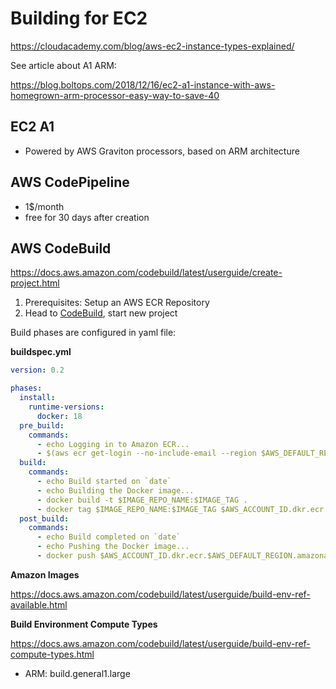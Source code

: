 # Building for EC2



https://cloudacademy.com/blog/aws-ec2-instance-types-explained/



See article about A1 ARM:

https://blog.boltops.com/2018/12/16/ec2-a1-instance-with-aws-homegrown-arm-processor-easy-way-to-save-40



## EC2 A1

- Powered by AWS Graviton processors, based on ARM architecture



## AWS CodePipeline

- 1$/month
- free for 30 days after creation



## AWS CodeBuild

https://docs.aws.amazon.com/codebuild/latest/userguide/create-project.html



1. Prerequisites: Setup an AWS ECR Repository
2. Head to [CodeBuild](https://us-east-2.console.aws.amazon.com/codesuite/codebuild/), start new project





Build phases are configured in yaml file:

**buildspec.yml**

```yaml
version: 0.2

phases:
  install:
    runtime-versions:
      docker: 18
  pre_build:
    commands:
      - echo Logging in to Amazon ECR...
      - $(aws ecr get-login --no-include-email --region $AWS_DEFAULT_REGION)
  build:
    commands:
      - echo Build started on `date`
      - echo Building the Docker image...          
      - docker build -t $IMAGE_REPO_NAME:$IMAGE_TAG .
      - docker tag $IMAGE_REPO_NAME:$IMAGE_TAG $AWS_ACCOUNT_ID.dkr.ecr.$AWS_DEFAULT_REGION.amazonaws.com/$IMAGE_REPO_NAME:$IMAGE_TAG      
  post_build:
    commands:
      - echo Build completed on `date`
      - echo Pushing the Docker image...
      - docker push $AWS_ACCOUNT_ID.dkr.ecr.$AWS_DEFAULT_REGION.amazonaws.com/$IMAGE_REPO_NAME:$IMAGE_TAG
```





**Amazon Images**

https://docs.aws.amazon.com/codebuild/latest/userguide/build-env-ref-available.html

**Build Environment Compute Types**

https://docs.aws.amazon.com/codebuild/latest/userguide/build-env-ref-compute-types.html

- ARM: build.general1.large